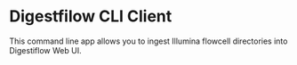 # Digestfilow CLI Client

This command line app allows you to ingest Illumina flowcell directories into Digestiflow Web UI.
